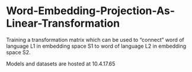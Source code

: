 
# Word-Embedding-Projection-As-Linear-Transformation
Training a transformation matrix which can be used to “connect” word of language L1 in embedding space S1 to word of language L2 in embedding space S2.

Models and datasets are hosted at 10.4.17.65
